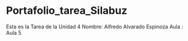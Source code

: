 # Portafolio_tarea_Silabuz
Esta es la Tarea de la Unidad 4
Nombre: Alfredo Alvarado Espinoza
Aula : Aula 5

